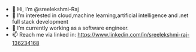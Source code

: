 - 👋 Hi, I’m @sreelekshmi-Raj
- 👀 I’m interested in cloud,machine learning,artificial intelligence and .net full stack development
- 🌱 I’m currently  working as a software engineer.
- 📫 Reach me via linked in: https://www.linkedin.com/in/sreelekshmi-raj-136234168


